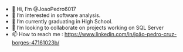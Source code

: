- 👋 Hi, I’m @JoaoPedro6017
- 👀 I’m interested in software analysis.
- 🌱 I’m currently graduating in High School.
- 💞️ I’m looking to collaborate on projects working on SQL Server
- 📫 How to reach me : https://www.linkedin.com/in/joão-pedro-cruz-borges-47161023b/
